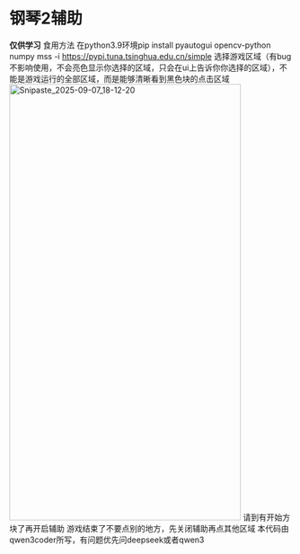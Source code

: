 # 钢琴2辅助
**仅供学习**
食用方法
在python3.9环境pip install pyautogui opencv-python numpy mss -i https://pypi.tuna.tsinghua.edu.cn/simple
选择游戏区域（有bug不影响使用，不会亮色显示你选择的区域，只会在ui上告诉你你选择的区域），不能是游戏运行的全部区域，而是能够清晰看到黑色块的点击区域
<img width="412" height="776" alt="Snipaste_2025-09-07_18-12-20" src="https://github.com/user-attachments/assets/03d86c30-5b8c-40f0-b04c-d9065b73baa2" />
请到有开始方块了再开启辅助
游戏结束了不要点别的地方，先关闭辅助再点其他区域
本代码由qwen3coder所写，有问题优先问deepseek或者qwen3
